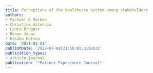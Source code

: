 ```yaml
---
title: Perceptions of the healthcare system among stakeholders
authors:
- Michael D Markee
- Christine Ascencio
- Laura Brugger
- Renee Jonas
- Hisako Matsuo
date: '2021-01-01'
publishDate: '2025-07-08T21:56:01.315803Z'
publication_types:
- article-journal
publication: '*Patient Experience Journal*'
---
```

